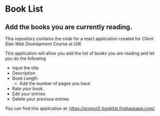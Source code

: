 # Book List
## Add the books you are currently reading.

This repository contains the code for a react application created for *Client Side Web Development* Course at UW. 

This application will allow you add the list of books you are reading and let you do the following
- Input the title
- Description
- Book Length 
    - Add the number of pages you have
- Rate your book.
- Edit your entries
- Delete your previous entries

You can find this application at:
https://project2-booklist.firebaseapp.com/
